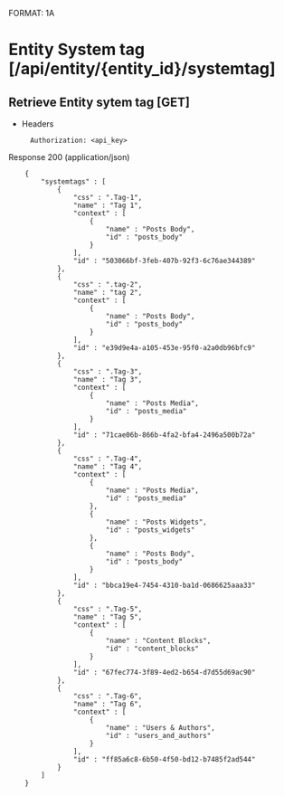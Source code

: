 FORMAT: 1A


# Entity System tag [/api/entity/{entity_id}/systemtag]


## Retrieve Entity sytem tag [GET]


+ Headers

        Authorization: <api_key>



Response 200 (application/json)


        {
            "systemtags" : [
                {
                    "css" : ".Tag-1",
                    "name" : "Tag 1",
                    "context" : [
                        {
                            "name" : "Posts Body",
                            "id" : "posts_body"
                        }
                    ],
                    "id" : "503066bf-3feb-407b-92f3-6c76ae344389"
                },
                {
                    "css" : ".tag-2",
                    "name" : "tag 2",
                    "context" : [
                        {
                            "name" : "Posts Body",
                            "id" : "posts_body"
                        }
                    ],
                    "id" : "e39d9e4a-a105-453e-95f0-a2a0db96bfc9"
                },
                {
                    "css" : ".Tag-3",
                    "name" : "Tag 3",
                    "context" : [
                        {
                            "name" : "Posts Media",
                            "id" : "posts_media"
                        }
                    ],
                    "id" : "71cae06b-866b-4fa2-bfa4-2496a500b72a"
                },
                {
                    "css" : ".Tag-4",
                    "name" : "Tag 4",
                    "context" : [
                        {
                            "name" : "Posts Media",
                            "id" : "posts_media"
                        },
                        {
                            "name" : "Posts Widgets",
                            "id" : "posts_widgets"
                        },
                        {
                            "name" : "Posts Body",
                            "id" : "posts_body"
                        }
                    ],
                    "id" : "bbca19e4-7454-4310-ba1d-0686625aaa33"
                },
                {
                    "css" : ".Tag-5",
                    "name" : "Tag 5",
                    "context" : [
                        {
                            "name" : "Content Blocks",
                            "id" : "content_blocks"
                        }
                    ],
                    "id" : "67fec774-3f89-4ed2-b654-d7d55d69ac90"
                },
                {
                    "css" : ".Tag-6",
                    "name" : "Tag 6",
                    "context" : [
                        {
                            "name" : "Users & Authors",
                            "id" : "users_and_authors"
                        }
                    ],
                    "id" : "ff85a6c8-6b50-4f50-bd12-b7485f2ad544"
                }
            ]
        }

